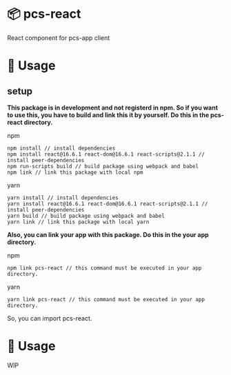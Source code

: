 # 📦 pcs-react

React component for pcs-app client

# 🔧 Usage

## setup

**This package is in development and not registerd in npm. So if you want to use this, you have to build and link this it by yourself. Do this in the pcs-react directory.**

npm

```
npm install // install dependencies
npm install react@16.6.1 react-dom@16.6.1 react-scripts@2.1.1 // install peer-dependencies
npm run-scripts build // build package using webpack and babel
npm link // link this package with local npm
```

yarn 

```
yarn install // install dependencies
yarn install react@16.6.1 react-dom@16.6.1 react-scripts@2.1.1 // install peer-dependencies
yarn build // build package using webpack and babel
yarn link // link this package with local yarn
```


**Also, you can link your app with this package. Do this in the your app directory.**

npm

```
npm link pcs-react // this command must be executed in your app directory.
```

yarn

```
yarn link pcs-react // this command must be executed in your app directory.
```

So, you can import pcs-react.

# 📃 Usage

WIP